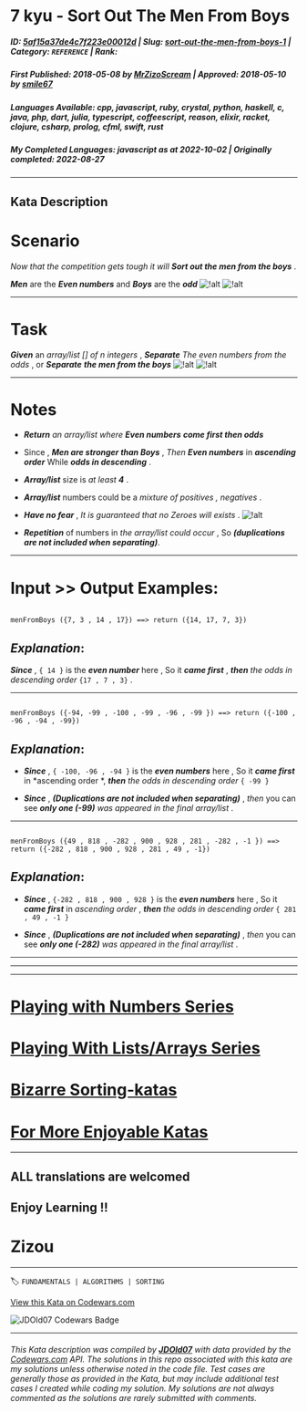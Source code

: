 # 7 kyu - Sort Out The Men  From Boys 

##### **ID**: [5af15a37de4c7f223e00012d](https://www.codewars.com/kata/5af15a37de4c7f223e00012d) | **Slug**: [sort-out-the-men-from-boys-1](https://www.codewars.com/kata/5af15a37de4c7f223e00012d) | **Category**: `REFERENCE` | **Rank**: <span style="color:white">7 kyu</span>

##### **First Published**: 2018-05-08 ***by*** [MrZizoScream](https://www.codewars.com/users/MrZizoScream) | **Approved**: 2018-05-10 ***by*** [smile67](https://www.codewars.com/users/smile67)

##### **Languages Available**: cpp, javascript, ruby, crystal, python, haskell, c, java, php, dart, julia, typescript, coffeescript, reason, elixir, racket, clojure, csharp, prolog, cfml, swift, rust

##### **My Completed Languages**: javascript ***as at*** 2022-10-02 | **Originally completed**: 2022-08-27

---

## Kata Description


# Scenario 



*Now that the competition gets tough it will* **_Sort out the men from the boys_** . 



**_Men_** are the **_Even numbers_** and **_Boys_** are the **_odd_**   ![!alt](https://i.imgur.com/mdX8dJP.png) ![!alt](https://i.imgur.com/mdX8dJP.png) 



___

# Task



**_Given_** an *array/list [] of n integers* , **_Separate_** *The even numbers from the odds* , or **_Separate_**  **_the men from the boys_**  ![!alt](https://i.imgur.com/mdX8dJP.png) ![!alt](https://i.imgur.com/mdX8dJP.png)  

___

# Notes



* **_Return_** *an array/list where* **_Even numbers_** **_come first then odds_** 



* Since , **_Men are stronger than Boys_** , *Then* **_Even numbers_** in **_ascending order_** While **_odds in descending_** .



* **_Array/list_** size is *at least **_4_*** .



* **_Array/list_** numbers could be a *mixture of positives , negatives* .



* **_Have no fear_** , *It is guaranteed that no Zeroes will exists* . ![!alt](https://i.imgur.com/mdX8dJP.png)  



* **_Repetition_** of numbers in *the array/list could occur* , So **_(duplications are not included when separating)_**.

____

# Input >> Output Examples:



```

menFromBoys ({7, 3 , 14 , 17}) ==> return ({14, 17, 7, 3}) 

```



## **_Explanation_**:



**_Since_** , `{ 14 }` is the **_even number_** here , So it **_came first_** , **_then_** *the odds in descending order* `{17 , 7 , 3}`  .

____



```

menFromBoys ({-94, -99 , -100 , -99 , -96 , -99 }) ==> return ({-100 , -96 , -94 , -99})

```



## **_Explanation_**:



* **_Since_** , `{ -100, -96 , -94 }` is the **_even numbers_** here , So it **_came first_** in *ascending order *, **_then_** *the odds in descending order* `{ -99 }`



* **_Since_** , **_(Duplications are not included when separating)_** , *then* you can see **_only one (-99)_** *was appeared in the final array/list* . 

____



```

menFromBoys ({49 , 818 , -282 , 900 , 928 , 281 , -282 , -1 }) ==> return ({-282 , 818 , 900 , 928 , 281 , 49 , -1})

```



## **_Explanation_**:



* **_Since_** , `{-282 , 818 , 900 , 928 }` is the **_even numbers_** here , So it **_came first_** in *ascending order* , **_then_** *the odds in descending order* `{ 281 , 49 , -1 }`



* **_Since_** , **_(Duplications are not included when separating)_** , *then* you can see **_only one (-282)_** *was appeared in the final array/list* . 

____

____

___



# [Playing with Numbers Series](https://www.codewars.com/collections/playing-with-numbers)



# [Playing With Lists/Arrays Series](https://www.codewars.com/collections/playing-with-lists-slash-arrays)



# [Bizarre Sorting-katas](https://www.codewars.com/collections/bizarre-sorting-katas)



# [For More Enjoyable Katas](http://www.codewars.com/users/MrZizoScream/authored)

___



## ALL translations are welcomed



## Enjoy Learning !!

# Zizou



---


🏷 `FUNDAMENTALS | ALGORITHMS | SORTING`


[View this Kata on Codewars.com](https://www.codewars.com/kata/5af15a37de4c7f223e00012d)

![](https://www.codewars.com/users/jdold07/badges/large "JDOld07 Codewars Badge")

---

###### *This Kata description was compiled by [**JDOld07**](https://tpstech.dev) with data provided by the [Codewars.com](https://www.codewars.com) API.  The solutions in this repo associated with this kata are my solutions unless otherwise noted in the code file.  Test cases are generally those as provided in the Kata, but may include additional test cases I created while coding my solution.  My solutions are not always commented as the solutions are rarely submitted with comments.*
